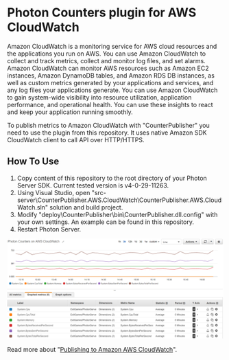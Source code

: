 # Photon Counters plugin for AWS CloudWatch

Amazon CloudWatch is a monitoring service for AWS cloud resources and the applications you run on AWS. 
You can use Amazon CloudWatch to collect and track metrics, collect and monitor log files, and set alarms. 
Amazon CloudWatch can monitor AWS resources such as Amazon EC2 instances, Amazon DynamoDB tables, and Amazon RDS DB instances, as well as custom metrics generated by your applications and services, and any log files your applications generate. 
You can use Amazon CloudWatch to gain system-wide visibility into resource utilization, application performance, and operational health. 
You can use these insights to react and keep your application running smoothly.

To publish metrics to Amazon CloudWatch with "CounterPublisher" you need to use the plugin from this repository.
It uses native Amazon SDK CloudWatch client to call API over HTTP/HTTPS.


## How To Use

1. Copy content of this repository to the root directory of your Photon Server SDK. Current tested version is v4-0-29-11263.
2. Using Visual Studio, open "src-server\CounterPublisher.AWS.CloudWatch\CounterPublisher.AWS.CloudWatch.sln" solution and build project.
3. Modify "deploy\CounterPublisher\bin\CounterPublisher.dll.config" with your own settings. An example can be found in this repository.
4. Restart Photon Server.

![PhotonCountersOnCloudWatch](https://raw.githubusercontent.com/PhotonEngine/photon.counterpublisher.cloudwatch/master/PhotonCountersOnCloudWatch.PNG)

Read more about "[Publishing to Amazon AWS CloudWatch](https://doc.photonengine.com/en-us/onpremise/current/performance/photon-counters#_usage_cloudwatch)".
